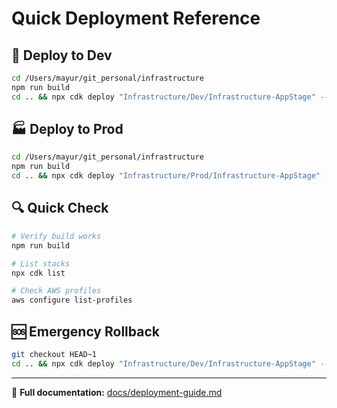 # Quick Deployment Reference

## 🚀 Deploy to Dev
```bash
cd /Users/mayur/git_personal/infrastructure
npm run build
cd .. && npx cdk deploy "Infrastructure/Dev/Infrastructure-AppStage" --profile dev
```

## 🏭 Deploy to Prod  
```bash
cd /Users/mayur/git_personal/infrastructure
npm run build  
cd .. && npx cdk deploy "Infrastructure/Prod/Infrastructure-AppStage" --profile prod
```

## 🔍 Quick Check
```bash
# Verify build works
npm run build

# List stacks
npx cdk list

# Check AWS profiles
aws configure list-profiles
```

## 🆘 Emergency Rollback
```bash
git checkout HEAD~1
cd .. && npx cdk deploy "Infrastructure/Dev/Infrastructure-AppStage" --profile dev
```

---
📖 **Full documentation:** [docs/deployment-guide.md](docs/deployment-guide.md)